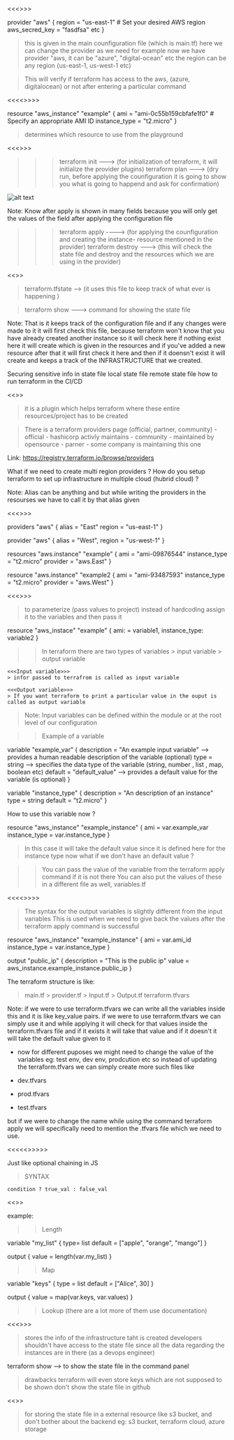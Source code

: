 <<<<PROVIDERS>>>>

provider "aws" {
    region = "us-east-1"  # Set your desired AWS region
    aws_secred_key = "fasdfsa"
    etc
}


> this is given in the main counfiguration file (which is main.tf)
> here we can change the provider as we need for example now we have provider "aws, it can be "azure", "digital-ocean" etc
> the region can be any region (us-east-1, us-west-1 etc)


> This will verify if terraform has access to the aws, (azure, digitalocean) or not after entering a particular command


<<<<<RESOURCES>>>>>

resource "aws_instance" "example" {
    ami           = "ami-0c55b159cbfafe1f0"  # Specify an appropriate AMI ID
    instance_type = "t2.micro"
}

> determines which resource to use from the playground

<<<<COMMANDS>>>>
>>> terraform init ---> (for initialization of terraform, it will initialize the provider plugins)
>>> terraform plan ---> (dry run, before applying the counfiguration it is going to show you what is going to happend and ask for confirmation)


![alt text](image.png)



Note:
Know after apply is shown in many fields because you will only get the values of the field after applying the configuration file


>>> terraform apply ----> (for applying the counfiguration and creating the instance- resource mentioned in the provider)
>>> terraform destroy ---> (this will check the state file and destroy and the resources which we are using in the provider)

<<<TERRAFORM STATE FILE>>>

> terraform.tfstate --> (it uses this file to keep track of what ever is happening )

> terraform show ---> command for showing the state file

Note:
That is it keeps track of the configuration file and if any changes were made to it it will first check this file, because terraform won't know that you have already created another instance so it will check here if nothing exist here it will create which is given in the resources and if you've added a new resource after that it will first check it here and then if it doensn't exist it will create and keeps a track of the INFRASTRUCTURE that we created.

Securing sensitive info in state file 
local state file
remote state file
how to run terraform in the CI/CD

<<<Providers- In Detail>>>

> it is a plugin which helps terraform where these entire resources/project has to be created

> There is a terraform providers page (official, partner, community)
    - official - hashicorp activly maintains
    - community - maintained by opensource
    - parner - some company is maintaining this one

Link: https://registry.terraform.io/browse/providers


What if we need to create multi region providers ?
How do you setup terraform to set up infrastructure in multiple cloud (hubrid cloud) ?

Note:
Alias can be anything and but while writing the providers in the resourses we have to call it by that alias given 

<<<<MULTIREGION>>>>

providers "aws" {
    alias = "East"
    region = "us-east-1"
}

provider "aws" {
    alias = "West",
    region = "us-west-1"
}

resources "aws.instance" "example" {
    ami = "ami-09876544"
    instance_type = "t2.micro"
    provider = "aws.East"
}

resource "aws.instance" "example2 {
    ami = "ami-93487593"
    instance_type = "t2.micro"
    provider = "aws.West"
}

<<<<VARIABLES>>>>
> to parameterize (pass values to project)
> instead of hardcoding assign it to the variables and then pass it

resource "aws_instace" "example" {
    ami: = variable1,
    instance_type: variable2
}

>> In terraform there are two types of variables
    > input variable
    > output variable


    <<<Input variable>>>
    > infor passed to terrafrom is called as input variable

    <<<Output variable>>>
    > If you want terraform to print a particular value in the ouput is called as output variable


> Note: Input variables can be defined within the module or at the root level of our configuration

>> Example of a variable

variable "example_var" {
    description = "An example input variable"  --> provides a human readable description of the variable (optional)
    type = string --> specifies the data type of the variable (string, number , list , map, boolean etc)
    default = "default_value" --> provides a default value for the variable (is optional)
}

variable "instance_type" {
    description = "An description of an instance"
    type = string
    default = "t2.micro"
}


How to use this variable now ?

resource "aws_instance" "example_instance" {
    ami = var.example_var
    instance_type = var.instance_type
}

> In this case it will take the default value since it is defined here for the instance type now what if we don't have an default value ?

>> You can pass the value of the variable from the terraform apply command if it is not there 
>> You can also put the values of these in a different file as well, variables.tf


<<<<<OUTPUT VARIABLES>>>>>

> The syntax for the output variables is slightly different from the input variables
> This is used when we need to give back the values after the terraform apply command is successful


resource "aws_instance" "example_instance" {
    ami = var.ami_id
    instance_type = var.instance_type
}

output "public_ip" {
    description = "This is the public ip"
    value = aws_instance.example_instance.public_ip
}


The terraform structure is like:

> main.tf
    > provider.tf
    > Input.tf
    > Output.tf
> terraform.tfvars


Note:
if we were to use terraform.tfvars we can write all the variables inside this and it is like key_value pairs.
if we were to use terraform.tfvars we can simply use it and while applying it will check for that values inside the terraform.tfvars file and if it exists it will take that value and if it doesn't it will take the default value given to it
- now for different puposes we might need to change the value of the variables eg: test env, dev env, prodcution etc so instead of updating the terraform.tfvars we can simply create more such files like 

 - dev.tfvars
 - prod.tfvars
 - test.tfvars

but if we were to change the name while using the command terraform apply we will specifically need to mention the .tfvars file which we need to use.


<<<<<<CONDITIONAL EXPRESSIONS>>>>>>

Just like optional chaining in JS

> SYNTAX

    condition ? true_val : false_val

<<<Buildin function>>>

example: 

>> Length

variable "my_list" {
    type= list
    default = ["apple", "orange", "mango"]
}

output {
    value = length(var.my_list)
}

>> Map

variable "keys" {
    type = list
    default = ["Alice", 30]
}

output {
    value = map(var.keys, var.values)
}

<!-- returns {"name" = "Alice", "age" = 30} -->

>> Lookup (there are a lot more of them use documentation)


<<<<State file>>>>
> stores the info of the infrastructure taht is created
> developers shouldn't have access to the state file since all the data regarding the instances are in there (as a devops engineer)

terraform show --> to show the state file in the command panel


> drawbacks
terraform will even store keys which are not supposed to be shown 
don't show the state file in github

<<<REMOTE BACKEND>>>

> for storing the state file in a external resource like s3 bucket, and don't bother about the backend 
eg: s3 bucket, terraform cloud, azure storage